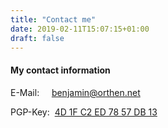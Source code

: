 ```yaml
---
title: "Contact me"
date: 2019-02-11T15:07:15+01:00
draft: false
---
```


#### My contact information

E-Mail: &nbsp;&nbsp;&nbsp;&nbsp;<benjamin@orthen.net>

PGP-Key:  &nbsp;[4D 1F C2 ED 78 57 DB 13](/public_pgp_orthen.asc)
